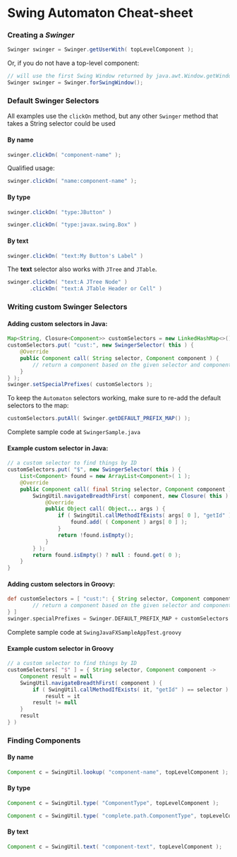 # Swing Automaton Cheat-sheet

### Creating a *Swinger*
```java
Swinger swinger = Swinger.getUserWith( topLevelComponent );
```
Or, if you do not have a top-level component:
```java
// will use the first Swing Window returned by java.awt.Window.getWindows() as the topLevelComponent
Swinger swinger = Swinger.forSwingWindow();
```

### Default Swinger Selectors
All examples use the `clickOn` method, but any other `Swinger` method that takes a String selector could be used

#### By name

```java
swinger.clickOn( "component-name" );
```
Qualified usage:
```java
swinger.clickOn( "name:component-name" );
```

#### By type

```java
swinger.clickOn( "type:JButton" )
```
```java
swinger.clickOn( "type:javax.swing.Box" )
```

#### By text

```java
swinger.clickOn( "text:My Button's Label" )
```
The **text** selector also works with `JTree` and `JTable`.
```java
swinger.clickOn( "text:A JTree Node" )
       .clickOn( "text:A JTable Header or Cell" )
```

### Writing custom Swinger Selectors

#### Adding custom selectors in Java:
```java
Map<String, Closure<Component>> customSelectors = new LinkedHashMap<>();
customSelectors.put( "cust:", new SwingerSelector( this ) {
    @Override
    public Component call( String selector, Component component ) {
        // return a component based on the given selector and component
    }
} );
swinger.setSpecialPrefixes( customSelectors );
```
To keep the `Automaton` selectors working, make sure to re-add the default selectors to the map:

```java
customSelectors.putAll( Swinger.getDEFAULT_PREFIX_MAP() );
```
Complete sample code at `SwingerSample.java`

#### Example custom selector in Java:
```java
// a custom selector to find things by ID
customSelectors.put( "$", new SwingerSelector( this ) {
    List<Component> found = new ArrayList<Component>( 1 );
    @Override
    public Component call( final String selector, Component component ) {
        SwingUtil.navigateBreadthFirst( component, new Closure( this ) {
            @Override
            public Object call( Object... args ) {
                if ( SwingUtil.callMethodIfExists( args[ 0 ], "getId" ).equals( selector ) ) {
                    found.add( ( Component ) args[ 0 ] );
                }
                return !found.isEmpty();
            }
        } );
        return found.isEmpty() ? null : found.get( 0 );
    }
}
```

#### Adding custom selectors in  Groovy:
```groovy
def customSelectors = [ "cust:": { String selector, Component component ->
        // return a component based on the given selector and component
} ]
swinger.specialPrefixes = Swinger.DEFAULT_PREFIX_MAP + customSelectors
```

Complete sample code at `SwingJavaFXSampleAppTest.groovy`

#### Example custom selector in Groovy
```groovy
// a custom selector to find things by ID
customSelectors[ "$" ] = { String selector, Component component ->
    Component result = null
    SwingUtil.navigateBreadthFirst( component ) {
        if ( SwingUtil.callMethodIfExists( it, "getId" ) == selector )
            result = it
        result != null
    }
    result
} )
```

### Finding Components

#### By name
```java
Component c = SwingUtil.lookup( "component-name", topLevelComponent );
```

#### By type
```java
Component c = SwingUtil.type( "ComponentType", topLevelComponent );
```
```java
Component c = SwingUtil.type( "complete.path.ComponentType", topLevelComponent );
```


#### By text
```java
Component c = SwingUtil.text( "component-text", topLevelComponent );
```
